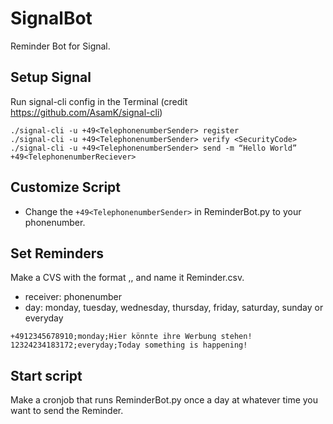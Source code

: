 # SignalBot
Reminder Bot for Signal.

## Setup Signal
Run signal-cli config in the Terminal (credit https://github.com/AsamK/signal-cli)
```
./signal-cli -u +49<TelephonenumberSender> register
./signal-cli -u +49<TelephonenumberSender> verify <SecurityCode>
./signal-cli -u +49<TelephonenumberSender> send -m “Hello World” +49<TelephonenumberReciever>
```

## Customize Script
- Change the ```+49<TelephonenumberSender>``` in ReminderBot.py to your phonenumber.

## Set Reminders
Make a CVS with the format <reciever>,<day>,<message> and name it Reminder.csv.
- receiver: phonenumber
- day: monday, tuesday, wednesday, thursday, friday, saturday, sunday or everyday
```
+4912345678910;monday;Hier könnte ihre Werbung stehen!
12324234183172;everyday;Today something is happening!
```
  
## Start script
Make a cronjob that runs ReminderBot.py once a day at whatever time you want to send the Reminder.
